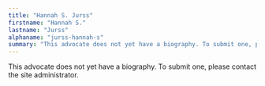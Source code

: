 ```yaml
---
title: "Hannah S. Jurss"
firstname: "Hannah S."
lastname: "Jurss"
alphaname: "jurss-hannah-s"
summary: "This advocate does not yet have a biography. To submit one, please contact the site administrator."
---
```

This advocate does not yet have a biography. To submit one, please contact the site administrator.

